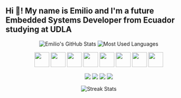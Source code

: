 ## Hi 👋! My name is Emilio and I'm a future Embedded Systems Developer from Ecuador studying at UDLA

<!-- GitHub Stats y Lenguajes más usados -->
<p align="center">
  <img src="https://github-readme-stats.vercel.app/api?username=emilioalbornoz&show_icons=true&theme=radical" alt="Emilio's GitHub Stats" />
  <img src="https://github-readme-stats.vercel.app/api/top-langs/?username=emilioalbornoz&layout=compact&theme=radical" alt="Most Used Languages" />
</p>

<!-- Tecnologías -->
<p align="center">
  <img src="https://cdn.jsdelivr.net/gh/devicons/devicon/icons/c/c-original.svg" height="40" />
  <img src="https://cdn.jsdelivr.net/gh/devicons/devicon/icons/csharp/csharp-original.svg" height="40" />
  <img src="https://cdn.jsdelivr.net/gh/devicons/devicon/icons/python/python-original.svg" height="40" />
  <img src="https://cdn.jsdelivr.net/gh/devicons/devicon/icons/java/java-original.svg" height="40" />
  <img src="https://cdn.jsdelivr.net/gh/devicons/devicon/icons/javascript/javascript-original.svg" height="40" />
  <img src="https://cdn.jsdelivr.net/gh/devicons/devicon/icons/nodejs/nodejs-original.svg" height="40" />
  <img src="https://cdn.jsdelivr.net/gh/devicons/devicon/icons/html5/html5-original.svg" height="40" />
  <img src="https://cdn.jsdelivr.net/gh/devicons/devicon/icons/css3/css3-original.svg" height="40" />
</p>

<!-- Redes sociales y contacto -->
<p align="center">
  <a href="https://www.instagram.com/tu_usuario"><img src="https://img.shields.io/badge/Instagram-E4405F?style=for-the-badge&logo=instagram&logoColor=white" /></a>
  <a href="https://discord.com/users/tu_usuario"><img src="https://img.shields.io/badge/Discord-7289DA?style=for-the-badge&logo=discord&logoColor=white" /></a>
  <a href="mailto:tu_correo@gmail.com"><img src="https://img.shields.io/badge/Gmail-D14836?style=for-the-badge&logo=gmail&logoColor=white" /></a>
  <a href="https://linkedin.com/in/tu_usuario"><img src="https://img.shields.io/badge/LinkedIn-0077B5?style=for-the-badge&logo=linkedin&logoColor=white" /></a>
</p>

<!-- Actividad en GitHub -->
<p align="center">
  <img src="https://github-readme-streak-stats.herokuapp.com/?user=emilioalbornoz&theme=dark" alt="Streak Stats" />
</p>
